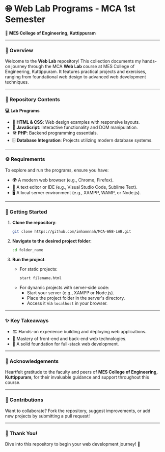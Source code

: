 

# 🌐 **Web Lab Programs - MCA 1st Semester**  
📍 **MES College of Engineering, Kuttippuram**  

---

### **📖 Overview**  
Welcome to the **Web Lab** repository! This collection documents my hands-on journey through the MCA **Web Lab** course at MES College of Engineering, Kuttippuram. It features practical projects and exercises, ranging from foundational web design to advanced web development techniques.  

---

### **📂 Repository Contents**  

**💻 Lab Programs**  
- 🎨 **HTML & CSS**: Web design examples with responsive layouts.  
- 🧩 **JavaScript**: Interactive functionality and DOM manipulation.  
- 🛠️ **PHP**: Backend programming essentials.  
- 🗄️ **Database Integration**: Projects utilizing modern database systems.  

---

### **⚙️ Requirements**  
To explore and run the programs, ensure you have:  
- 🌍 A modern web browser (e.g., Chrome, Firefox).  
- 📝 A text editor or IDE (e.g., Visual Studio Code, Sublime Text).  
- 🖥️ A local server environment (e.g., XAMPP, WAMP, or Node.js).  

---

### **🚀 Getting Started**  

1. **Clone the repository**:  
   ```bash
   git clone https://github.com/imhannnah/MCA-WEB-LAB.git
   ```  

2. **Navigate to the desired project folder**:  
   ```bash
   cd folder_name
   ```  

3. **Run the project**:  
   - For static projects:  
     ```bash
     start filename.html  
     ```  
   - For dynamic projects with server-side code:  
     - Start your server (e.g., XAMPP or Node.js).  
     - Place the project folder in the server's directory.  
     - Access it via `localhost` in your browser.  

---

### **✨ Key Takeaways**  
- 🏗️ Hands-on experience building and deploying web applications.  
- 🎯 Mastery of front-end and back-end web technologies.  
- 🌟 A solid foundation for full-stack web development.  

---

### **🙏 Acknowledgements**  
Heartfelt gratitude to the faculty and peers of **MES College of Engineering, Kuttippuram**, for their invaluable guidance and support throughout this course.  

---

### **🤝 Contributions**  
Want to collaborate? Fork the repository, suggest improvements, or add new projects by submitting a pull request!  

---

### **🌟 Thank You!**  
Dive into this repository to begin your web development journey! 🚀  

